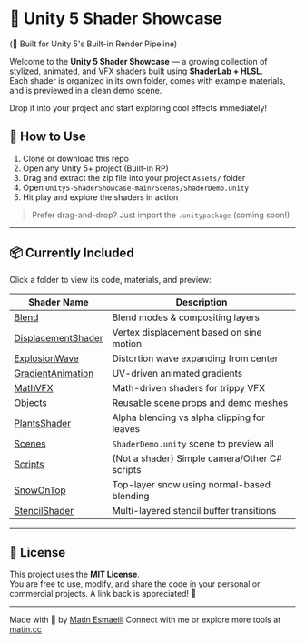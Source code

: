 # 🧩 Unity 5 Shader Showcase 
(🧰 Built for Unity 5's Built-in Render Pipeline)

Welcome to the **Unity 5 Shader Showcase** — a growing collection of stylized, animated, and VFX shaders built using **ShaderLab + HLSL**.  
Each shader is organized in its own folder, comes with example materials, and is previewed in a clean demo scene.  


Drop it into your project and start exploring cool effects immediately!


## 🔧 How to Use

1. Clone or download this repo
2. Open any Unity 5+ project (Built-in RP)
3. Drag and extract the zip file into your project `Assets/` folder
4. Open `Unity5-ShaderShowcase-main/Scenes/ShaderDemo.unity`
5. Hit play and explore the shaders in action

> Prefer drag-and-drop? Just import the `.unitypackage` (coming soon!)

---

## 📦 Currently Included

Click a folder to view its code, materials, and preview:

| Shader Name              | Description                                        |
|--------------------------|----------------------------------------------------|
| [Blend](https://github.com/MatinEsmaeili00/Unity5-ShaderShowcase/tree/main/Blend)                       | Blend modes & compositing layers              |
| [DisplacementShader](https://github.com/MatinEsmaeili00/Unity5-ShaderShowcase/tree/main/DisplacementShader) | Vertex displacement based on sine motion      |
| [ExplosionWave](https://github.com/MatinEsmaeili00/Unity5-ShaderShowcase/tree/main/ExplosionWave)       | Distortion wave expanding from center         |
| [GradientAnimation](https://github.com/MatinEsmaeili00/Unity5-ShaderShowcase/tree/main/GradientAnimation) | UV-driven animated gradients                  |
| [MathVFX](https://github.com/MatinEsmaeili00/Unity5-ShaderShowcase/tree/main/MathVFX)                   | Math-driven shaders for trippy VFX            |
| [Objects](https://github.com/MatinEsmaeili00/Unity5-ShaderShowcase/tree/main/Objects)                   | Reusable scene props and demo meshes          |
| [PlantsShader](https://github.com/MatinEsmaeili00/Unity5-ShaderShowcase/tree/main/PlantsShader)         | Alpha blending vs alpha clipping for leaves   |
| [Scenes](https://github.com/MatinEsmaeili00/Unity5-ShaderShowcase/tree/main/Scenes)                     | `ShaderDemo.unity` scene to preview all       |
| [Scripts](https://github.com/MatinEsmaeili00/Unity5-ShaderShowcase/tree/main/Scripts)                   | (Not a shader) Simple camera/Other C# scripts                  |
| [SnowOnTop](https://github.com/MatinEsmaeili00/Unity5-ShaderShowcase/tree/main/SnowOnTop)               | Top-layer snow using normal-based blending    |
| [StencilShader](https://github.com/MatinEsmaeili00/Unity5-ShaderShowcase/tree/main/StencilShader)       | Multi-layered stencil buffer transitions      |


---

## 📃 License

This project uses the **MIT License**.  
You are free to use, modify, and share the code in your personal or commercial projects. A link back is appreciated! 🙌

---

Made with 💙 by [Matin Esmaeili](https://github.com/MatinEsmaeili00)
Connect with me or explore more tools at [matin.cc](https://matin.cc)
